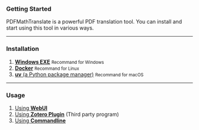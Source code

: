 <!-- CHUNK ID: chunk_451D1544  CHUNK TYPE: header START_LINE:1 -->
### Getting Started

<!-- CHUNK ID: chunk_5534569E  CHUNK TYPE: paragraph START_LINE:3 -->
PDFMathTranslate is a powerful PDF translation tool. You can install and start using this tool in various ways.

<!-- CHUNK ID: h_rule_d5358a5a  CHUNK TYPE: h_rule START_LINE:5 -->
---

<!-- CHUNK ID: chunk_36D1B1ED  CHUNK TYPE: header START_LINE:7 -->
### Installation

<!-- CHUNK ID: chunk_0CAD1479  CHUNK TYPE: list START_LINE:9 -->
1. [**Windows EXE**](./INSTALLATION_winexe.md) <small>Recommand for Windows</small>
2. [**Docker**](./INSTALLATION_docker.md) <small>Recommand for Linux</small>
3. [**uv** (a Python package manager)](./INSTALLATION_uv.md) <small>Recommand for macOS</small>

<!-- CHUNK ID: h_rule_246c2273  CHUNK TYPE: h_rule START_LINE:13 -->
---

<!-- CHUNK ID: chunk_047D6F23  CHUNK TYPE: header START_LINE:15 -->
### Usage

<!-- CHUNK ID: chunk_3E32AB82  CHUNK TYPE: list START_LINE:17 -->
1. [Using **WebUI**](./USAGE_webui.md)
2. [Using **Zotero Plugin**](https://github.com/guaguastandup/zotero-pdf2zh) (Third party program)
3. [Using **Commandline**](./USAGE_commandline.md)
